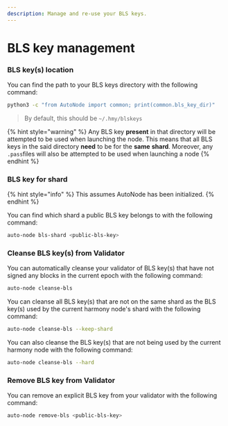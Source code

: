 ```yaml
---
description: Manage and re-use your BLS keys.
---
```


# BLS key management

### BLS key\(s\) location

You can find the path to your BLS keys directory with the following command:

```bash
python3 -c "from AutoNode import common; print(common.bls_key_dir)"
```

> By default, this should be `~/.hmy/blskeys`

{% hint style="warning" %}
Any BLS key **present** in that directory will be attempted to be used when launching the node. This means that all BLS keys in the said directory **need** to be for the **same** **shard**. Moreover, any `.pass`files will also be attempted to be used when launching a node
{% endhint %}

### BLS key for shard

{% hint style="info" %}
This assumes AutoNode has been initialized.
{% endhint %}

You can find which shard a public BLS key belongs to with the following command:

```bash
auto-node bls-shard <public-bls-key>
```

### Cleanse BLS key\(s\) from Validator

You can automatically cleanse your validator of BLS key\(s\) that have not signed any blocks in the current epoch with the following command:

```bash
auto-node cleanse-bls
```

You can cleanse all BLS key\(s\) that are not on the same shard as the BLS key\(s\) used by the current harmony node's shard with the following command:

```bash
auto-node cleanse-bls --keep-shard
```

You can also cleanse the BLS key\(s\) that are not being used by the current harmony node with the following command:

```bash
auto-node cleanse-bls --hard
```

### Remove BLS key from Validator

You can remove an explicit BLS key from your validator with the following command:

```bash
auto-node remove-bls <public-bls-key>
```

